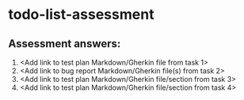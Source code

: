 # todo-list-assessment
## Assessment answers:
1. <Add link to test plan Markdown/Gherkin file from task 1>
2. <Add link to bug report Markdown/Gherkin file(s) from task 2>
3. <Add link to test plan Markdown/Gherkin file/section from task 3>
4. <Add link to test plan Markdown/Gherkin file/section from task 4>
